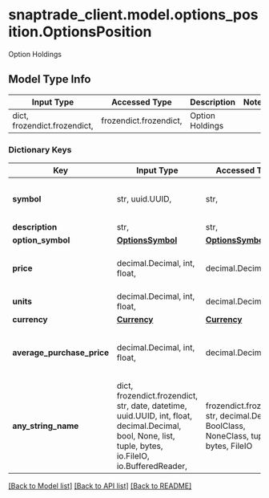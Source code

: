 # snaptrade_client.model.options_position.OptionsPosition

Option Holdings

## Model Type Info
Input Type | Accessed Type | Description | Notes
------------ | ------------- | ------------- | -------------
dict, frozendict.frozendict,  | frozendict.frozendict,  | Option Holdings | 

### Dictionary Keys
Key | Input Type | Accessed Type | Description | Notes
------------ | ------------- | ------------- | ------------- | -------------
**symbol** | str, uuid.UUID,  | str,  |  | [optional] value must be a uuid
**description** | str,  | str,  |  | [optional] 
**option_symbol** | [**OptionsSymbol**](OptionsSymbol.md) | [**OptionsSymbol**](OptionsSymbol.md) |  | [optional] 
**price** | decimal.Decimal, int, float,  | decimal.Decimal,  | Trade Price if limit or stop limit order | [optional] 
**units** | decimal.Decimal, int, float,  | decimal.Decimal,  |  | [optional] 
**currency** | [**Currency**](Currency.md) | [**Currency**](Currency.md) |  | [optional] 
**average_purchase_price** | decimal.Decimal, int, float,  | decimal.Decimal,  | Average purchase price for this position | [optional] 
**any_string_name** | dict, frozendict.frozendict, str, date, datetime, uuid.UUID, int, float, decimal.Decimal, bool, None, list, tuple, bytes, io.FileIO, io.BufferedReader,  | frozendict.frozendict, str, decimal.Decimal, BoolClass, NoneClass, tuple, bytes, FileIO | any string name can be used but the value must be the correct type | [optional]

[[Back to Model list]](../../README.md#documentation-for-models) [[Back to API list]](../../README.md#documentation-for-api-endpoints) [[Back to README]](../../README.md)

